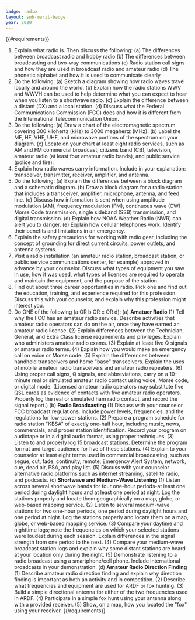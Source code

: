 ```yaml
---
badge: radio
layout: smb-merit-badge
year: 2020
---
```


{{#requirements}}
1. Explain what radio is. Then discuss the following:
    (a) The differences between broadcast radio and hobby radio
    (b) The differences between broadcasting and two-way communications
    (c) Radio station call signs and how they are used in broadcast radio and amateur radio
    (d) The phonetic alphabet and how it is used to communicate clearly
2. Do the following:
    (a) Sketch a diagram showing how radio waves travel locally and around the world.
    (b) Explain how the radio stations WWV and WWVH can be used to help determine what you can expect to hear when you listen to a shortwave radio.
    (c) Explain the difference between a distant (DX) and a local station.
    (d) Discuss what the Federal Communications Commission (FCC) does and how it is different from the International Telecommunication Union.
3. Do the following:
    (a) Draw a chart of the electromagnetic spectrum covering 300 kilohertz (kHz) to 3000 megahertz (MHz).
    (b) Label the MF, HF, VHF, UHF, and microwave portions of the spectrum on your diagram.
    (c) Locate on your chart at least eight radio services, such as AM and FM commercial broadcast, citizens band (CB), television, amateur radio (at least four amateur radio bands), and public service (police and fire).
4. Explain how radio waves carry information. Include in your explanation: transceiver, transmitter, receiver, amplifier, and antenna.
5. Do the following:
    (a) Explain the differences between a block diagram and a schematic diagram.
    (b) Draw a block diagram for a radio station that includes a transceiver, amplifier, microphone, antenna, and feed line.
    (c) Discuss how information is sent when using amplitude modulation (AM), frequency modulation (FM), continuous wave (CW) Morse Code transmission, single sideband (SSB) transmission, and digital transmission.
    (d) Explain how NOAA Weather Radio (NWR) can alert you to danger.
    (e) Explain how cellular telephones work. Identify their benefits and limitations in an emergency.
6. Explain the safety precautions for working with radio gear, including the concept of grounding for direct current circuits, power outlets, and antenna systems.
7. Visit a radio installation (an amateur radio station, broadcast station, or public service communications center, for example) approved in advance by your counselor. Discuss what types of equipment you saw in use, how it was used, what types of licenses are required to operate and maintain the equipment, and the purpose of the station.
8. Find out about three career opportunities in radio. Pick one and find out the education, training, and experience required for this profession. Discuss this with your counselor, and explain why this profession might interest you.
9. Do ONE of the following (a OR b OR c OR d):
    (a) **Amatuer Radio**
        (1) Tell why the FCC has an amateur radio service. Describe activities that amateur radio operators can do on the air, once they have earned an amateur radio license.
        (2) Explain differences between the Technician, General, and Extra Class license requirements and privileges. Explain who administers amateur radio exams.
        (3) Explain at least five Q signals or amateur radio terms.
        (4) Explain how you would make an emergency call on voice or Morse code.
        (5) Explain the differences between handheld transceivers and home "base" transceivers. Explain the uses of mobile amateur radio transceivers and amateur radio repeaters.
        (6) Using proper call signs, Q signals, and abbreviations, carry on a 10-minute real or simulated amateur radio contact using voice, Morse code, or digital mode. (Licensed amateur radio operators may substitute five QSL cards as evidence of contacts with five amateur radio operators. Properly log the real or simulated ham radio contact, and record the signal report.)
    (b) **Radio Broadcasting**
        (1) Discuss with your counselor FCC broadcast regulations. Include power levels, frequencies, and the regulations for low-power stations.
        (2) Prepare a program schedule for radio station "KBSA" of exactly one-half hour, including music, news, commercials, and proper station identification. Record your program on audiotape or in a digital audio format, using proper techniques.
        (3) Listen to and properly log 15 broadcast stations. Determine the program format and target audience for five of these stations.
        (4) Explain to your counselor at least eight terms used in commercial broadcasting, such as segue, cut, fade, continuity, remote, Emergency Alert System, network, cue, dead air, PSA, and play list.
        (5) Discuss with your counselor alternative radio platforms such as internet streaming, satellite radio, and podcasts.
    (c) **Shortwave and Medium-Wave Listening**
        (1) Listen across several shortwave bands for four one-hour periods-at least one period during daylight hours and at least one period at night. Log the stations properly and locate them geographically on a map, globe, or web-based mapping service.
        (2) Listen to several medium-wave stations for two one-hour periods, one period during daylight hours and one period at night. Log the stations properly and locate them on a map, globe, or web-based mapping service.
        (3) Compare your daytime and nighttime logs; note the frequencies on which your selected stations were loudest during each session. Explain differences in the signal strength from one period to the next.
        (4) Compare your medium-wave broadcast station logs and explain why some distant stations are heard at your location only during the night.
        (5) Demonstrate listening to a radio broadcast using a smartphone/cell phone. Include international broadcasts in your demonstration.
    (d) **Amateur Radio Direction Finding**
        (1) Describe amateur radio direction finding and explain why direction finding is important as both an activity and in competition.
        (2) Describe what frequencies and equipment are used for ARDF or fox hunting.
        (3) Build a simple directional antenna for either of the two frequencies used in ARDF.
        (4) Participate in a simple fox hunt using your antenna along with a provided receiver.
        (5) Show, on a map, how you located the "fox" using your receiver.
{{/requirements}}
